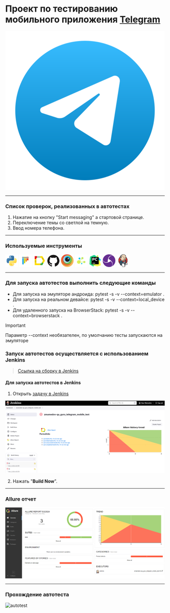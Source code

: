 # Проект по тестированию мобильного приложения <a target="_blank" href="https://telegram.org/">Telegram</a>

![main page screenshot](pictures/telegram_logo.svg)

---
### Список проверок, реализованных в автотестах
1. Нажатие на кнопку "Start messaging" а стартовой странице.
2. Переключение темы со светлой на темную.
3. Ввод номера телефона.

---

### Используемые инструменты
<img title="Python" src="pictures/icons/python.svg" height="40" width="40"/> <img title="Pytest" src="pictures/icons/pytest.svg" height="40" width="40"/> <img title="Allure Report" src="pictures/icons/allure_report.png" height="40" width="40"/> <img title="GitHub" src="pictures/icons/github.svg" height="40" width="40"/> <img title="BrowserStack" src="pictures/icons/browserstack.svg" height="40" width="40"/> <img title="Selene" src="pictures/icons/selene.png" height="40" width="40"/> <img title="Pycharm" src="pictures/icons/pycharm-original.svg" height="40" width="40"/> <img title="Appium" src="pictures/icons/appium.svg" height="40" width="40"/> <img title="Jenkins" src="pictures/icons/jenkins-original.svg" height="40" width="40"/>

---

### Для запуска автотестов выполнить следующие команды

* Для запуска на эмуляторе андроида:       pytest -s -v --context=emulator .
* Для запуска на реальном девайсе:         pytest -s -v --context=local_device .
* Для удаленного запуска на BrowserStack:  pytest -s -v --context=browserstack .

> [!IMPORTANT]
> 
> Параметр --context необязателен, по умолчанию тесты запускаются на эмуляторе

### Запуск автотестов осуществляется с использованием Jenkins
> [Ссылка на сборку в Jenkins](https://jenkins.autotests.cloud/job/zmamedov-qa_guru_telegram_mobile_test/)

#### Для запуска автотестов в Jenkins
1. Открыть [задачу в Jenkins](https://jenkins.autotests.cloud/job/zmamedov-qa_guru_telegram_mobile_test/)

![jenkins job main page](pictures/Jenkins_job_main_page.png)

2. Нажать "**Build Now**".

---

### Allure отчет

![allure_report main page](pictures/allure_report_main_page.png)

---

### Прохождение автотеста

![autotest](pictures/test_type_phone_number.gif)
